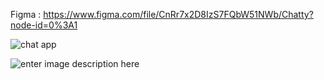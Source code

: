 Figma : https://www.figma.com/file/CnRr7x2D8IzS7FQbW51NWb/Chatty?node-id=0%3A1

![chat app](https://scontent.fcgk23-1.fna.fbcdn.net/v/t1.6435-9/244420477_167827978855552_8743123919532845843_n.jpg?_nc_cat=108&ccb=1-5&_nc_sid=730e14&_nc_eui2=AeGhDOs_cj_3qEVH-dukMCjd-MVrALD0lWD4xWsAsPSVYGEvXVLKMx2xPSO-c4NJgBndzkYpO8qHXlFAKByqfRCL&_nc_ohc=Hi0zQ1RE174AX-EQ_hw&_nc_ht=scontent.fcgk23-1.fna&oh=c0289e4ac9618c6a08f22d628819aac5&oe=6183513A)

![enter image description here](https://scontent.fcgk23-1.fna.fbcdn.net/v/t1.6435-9/244830743_167827958855554_7062512222067870534_n.jpg?_nc_cat=107&ccb=1-5&_nc_sid=730e14&_nc_eui2=AeEOjbsc5HcVHqwzkWLuzqdG4ihsxJUM0AXiKGzElQzQBQMmtwj7i1JYrEWmWdTpoPKSsphD7Hx1yYeSLkkRdHFE&_nc_ohc=plYakU3K8QgAX-2bXcA&_nc_ht=scontent.fcgk23-1.fna&oh=7f4a930c5ee46dd093100013822493bd&oe=61861F78)

